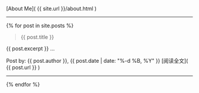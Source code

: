 [About Me]( {{ site.url }}/about.html )

------------

{% for post in site.posts %}
> {{ post.title }}

{{ post.excerpt }}
...

Post by: {{ post.author }}, {{ post.date | date: "%-d %B, %Y" }}
[阅读全文]( {{ post.url }} )

------------------
{% endfor %}
